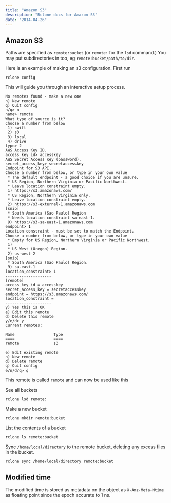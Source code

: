 ```yaml
---
title: "Amazon S3"
description: "Rclone docs for Amazon S3"
date: "2014-04-26"
---
```


<i class="fa fa-archive"></i> Amazon S3
---------------------------------------

Paths are specified as `remote:bucket` (or `remote:` for the `lsd`
command.)  You may put subdirectories in too, eg `remote:bucket/path/to/dir`.

Here is an example of making an s3 configuration.  First run

    rclone config

This will guide you through an interactive setup process.

```
No remotes found - make a new one
n) New remote
q) Quit config
n/q> n
name> remote
What type of source is it?
Choose a number from below
 1) swift
 2) s3
 3) local
 4) drive
type> 2
AWS Access Key ID.
access_key_id> accesskey
AWS Secret Access Key (password). 
secret_access_key> secretaccesskey
Endpoint for S3 API.
Choose a number from below, or type in your own value
 * The default endpoint - a good choice if you are unsure.
 * US Region, Northern Virginia or Pacific Northwest.
 * Leave location constraint empty.
 1) https://s3.amazonaws.com/
 * US Region, Northern Virginia only.
 * Leave location constraint empty.
 2) https://s3-external-1.amazonaws.com
[snip]
 * South America (Sao Paulo) Region
 * Needs location constraint sa-east-1.
 9) https://s3-sa-east-1.amazonaws.com
endpoint> 1
Location constraint - must be set to match the Endpoint.
Choose a number from below, or type in your own value
 * Empty for US Region, Northern Virginia or Pacific Northwest.
 1) 
 * US West (Oregon) Region.
 2) us-west-2
[snip]
 * South America (Sao Paulo) Region.
 9) sa-east-1
location_constraint> 1
--------------------
[remote]
access_key_id = accesskey
secret_access_key = secretaccesskey
endpoint = https://s3.amazonaws.com/
location_constraint = 
--------------------
y) Yes this is OK
e) Edit this remote
d) Delete this remote
y/e/d> y
Current remotes:

Name                 Type
====                 ====
remote               s3

e) Edit existing remote
n) New remote
d) Delete remote
q) Quit config
e/n/d/q> q
```

This remote is called `remote` and can now be used like this

See all buckets

    rclone lsd remote:

Make a new bucket

    rclone mkdir remote:bucket

List the contents of a bucket

    rclone ls remote:bucket

Sync `/home/local/directory` to the remote bucket, deleting any excess
files in the bucket.

    rclone sync /home/local/directory remote:bucket

Modified time
-------------

The modified time is stored as metadata on the object as
`X-Amz-Meta-Mtime` as floating point since the epoch accurate to 1 ns.
